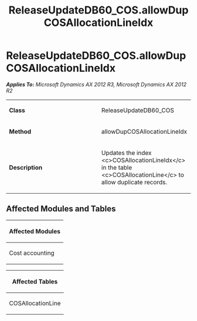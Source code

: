 ﻿---
title: ReleaseUpdateDB60_COS.allowDupCOSAllocationLineIdx
TOCTitle: ReleaseUpdateDB60_COS.allowDupCOSAllocationLineIdx
ms:assetid: 3070425d-d474-0347-4213-a0dfda8dbd0a
ms:mtpsurl: https://msdn.microsoft.com/en-us/library/JJ736066(v=AX.60)
ms:contentKeyID: 49707480
ms.date: 05/18/2015
mtps_version: v=AX.60
---

# ReleaseUpdateDB60\_COS.allowDupCOSAllocationLineIdx 


_**Applies To:** Microsoft Dynamics AX 2012 R3, Microsoft Dynamics AX 2012 R2_

<table>
<colgroup>
<col style="width: 50%" />
<col style="width: 50%" />
</colgroup>
<tbody>
<tr class="odd">
<td><p><strong>Class</strong></p></td>
<td><p>ReleaseUpdateDB60_COS</p></td>
</tr>
<tr class="even">
<td><p><strong>Method</strong></p></td>
<td><p>allowDupCOSAllocationLineIdx</p></td>
</tr>
<tr class="odd">
<td><p><strong>Description</strong></p></td>
<td><p>Updates the index &lt;c&gt;COSAllocationLineIdx&lt;/c&gt; in the table &lt;c&gt;COSAllocationLine&lt;/c&gt; to allow duplicate records.</p></td>
</tr>
</tbody>
</table>


## Affected Modules and Tables

<table>
<colgroup>
<col style="width: 100%" />
</colgroup>
<thead>
<tr class="header">
<th><p>Affected Modules</p></th>
</tr>
</thead>
<tbody>
<tr class="odd">
<td><p>Cost accounting</p></td>
</tr>
</tbody>
</table>


<table>
<colgroup>
<col style="width: 100%" />
</colgroup>
<thead>
<tr class="header">
<th><p>Affected Tables</p></th>
</tr>
</thead>
<tbody>
<tr class="odd">
<td><p>COSAllocationLine</p></td>
</tr>
</tbody>
</table>

  


